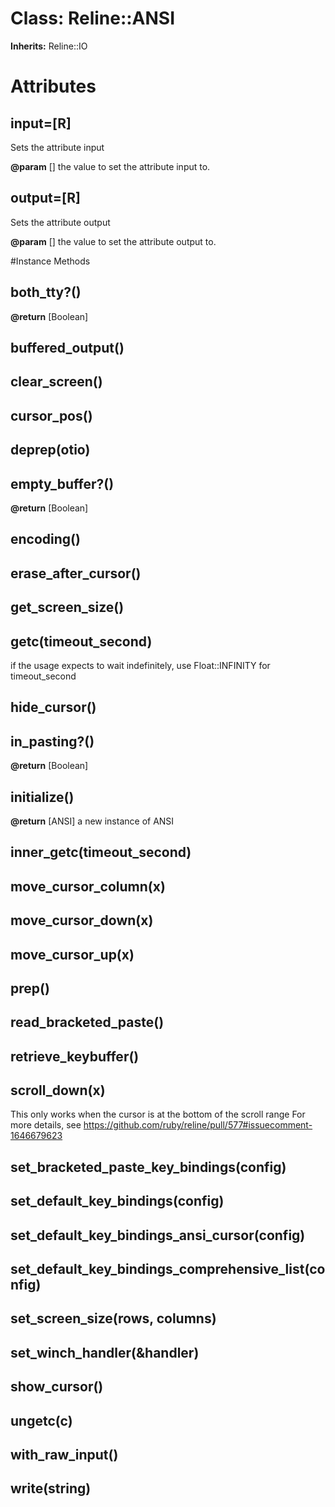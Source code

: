 # Class: Reline::ANSI
**Inherits:** Reline::IO
    



# Attributes
## input=[R] [](#attribute-i-input=)
Sets the attribute input

**@param** [] the value to set the attribute input to.

## output=[R] [](#attribute-i-output=)
Sets the attribute output

**@param** [] the value to set the attribute output to.


#Instance Methods
## both_tty?() [](#method-i-both_tty?)

**@return** [Boolean] 

## buffered_output() [](#method-i-buffered_output)

## clear_screen() [](#method-i-clear_screen)

## cursor_pos() [](#method-i-cursor_pos)

## deprep(otio) [](#method-i-deprep)

## empty_buffer?() [](#method-i-empty_buffer?)

**@return** [Boolean] 

## encoding() [](#method-i-encoding)

## erase_after_cursor() [](#method-i-erase_after_cursor)

## get_screen_size() [](#method-i-get_screen_size)

## getc(timeout_second) [](#method-i-getc)
if the usage expects to wait indefinitely, use Float::INFINITY for
timeout_second

## hide_cursor() [](#method-i-hide_cursor)

## in_pasting?() [](#method-i-in_pasting?)

**@return** [Boolean] 

## initialize() [](#method-i-initialize)

**@return** [ANSI] a new instance of ANSI

## inner_getc(timeout_second) [](#method-i-inner_getc)

## move_cursor_column(x) [](#method-i-move_cursor_column)

## move_cursor_down(x) [](#method-i-move_cursor_down)

## move_cursor_up(x) [](#method-i-move_cursor_up)

## prep() [](#method-i-prep)

## read_bracketed_paste() [](#method-i-read_bracketed_paste)

## retrieve_keybuffer() [](#method-i-retrieve_keybuffer)

## scroll_down(x) [](#method-i-scroll_down)
This only works when the cursor is at the bottom of the scroll range For more
details, see https://github.com/ruby/reline/pull/577#issuecomment-1646679623

## set_bracketed_paste_key_bindings(config) [](#method-i-set_bracketed_paste_key_bindings)

## set_default_key_bindings(config) [](#method-i-set_default_key_bindings)

## set_default_key_bindings_ansi_cursor(config) [](#method-i-set_default_key_bindings_ansi_cursor)

## set_default_key_bindings_comprehensive_list(config) [](#method-i-set_default_key_bindings_comprehensive_list)

## set_screen_size(rows, columns) [](#method-i-set_screen_size)

## set_winch_handler(&handler) [](#method-i-set_winch_handler)

## show_cursor() [](#method-i-show_cursor)

## ungetc(c) [](#method-i-ungetc)

## with_raw_input() [](#method-i-with_raw_input)

## write(string) [](#method-i-write)

